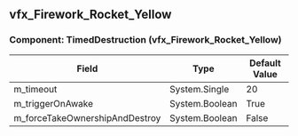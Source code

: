 ## vfx_Firework_Rocket_Yellow

### Component: TimedDestruction (vfx_Firework_Rocket_Yellow)

|Field|Type|Default Value|
|-----|----|-------------|
|m_timeout|System.Single|20|
|m_triggerOnAwake|System.Boolean|True|
|m_forceTakeOwnershipAndDestroy|System.Boolean|False|

